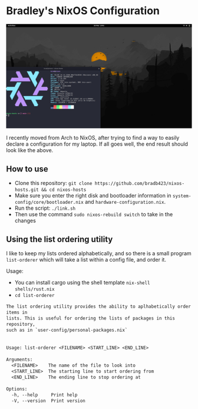 # Bradley's NixOS Configuration

![Desired Outcome](images/desired-outcome.png)

I recently moved from Arch to NixOS, after trying to find a way to easily
declare a configuration for my laptop. If all goes well, the end result
should look like the above.

## How to use

- Clone this repository:
  `git clone https://github.com/bradb423/nixos-hosts.git && cd nixos-hosts`
- Make sure you enter the right disk and bootloader information in
  `system-config/core/bootloader.nix` and `hardware-configuration.nix`.
- Run the script: `./link.sh`
- Then use the command `sudo nixos-rebuild switch` to take in the changes

## Using the list ordering utility

I like to keep my lists ordered alphabetically, and so there is a small program
`list-orderer` which will take a list within a config file, and order it.

Usage:

- You can install cargo using the shell template `nix-shell shells/rust.nix`
- `cd list-orderer`

```console
The list ordering utility provides the ability to aplhabetically order items in
lists. This is useful for ordering the lists of packages in this repository,
such as in `user-config/personal-packages.nix`


Usage: list-orderer <FILENAME> <START_LINE> <END_LINE>

Arguments:
  <FILENAME>    The name of the file to look into
  <START_LINE>  The starting line to start ordering from
  <END_LINE>    The ending line to stop ordering at

Options:
  -h, --help     Print help
  -V, --version  Print version
```
